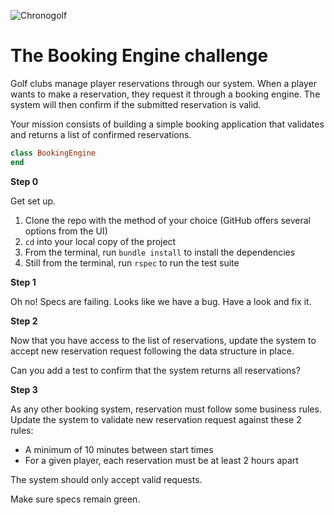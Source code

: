 ![Chronogolf][crest]

# The Booking Engine challenge

Golf clubs manage player reservations through our system. When a player wants to
make a reservation, they request it through a booking engine. The system will
then confirm if the submitted reservation is valid.

Your mission consists of building a simple booking application that validates
and returns a list of confirmed reservations.

```ruby
class BookingEngine
end
```

**Step 0**

Get set up.

1. Clone the repo with the method of your choice (GitHub offers several options from the UI)
2. `cd` into your local copy of the project
3. From the terminal, run `bundle install` to install the dependencies
4. Still from the terminal, run `rspec` to run the test suite

**Step 1**

Oh no! Specs are failing. Looks like we have a bug.
Have a look and fix it.

**Step 2**

Now that you have access to the list of reservations, update the system to accept
new reservation request following the data structure in place.

Can you add a test to confirm that the system returns all reservations?

**Step 3**

As any other booking system, reservation must follow some business rules.
Update the system to validate new reservation request against these 2 rules:

- A minimum of 10 minutes between start times
- For a given player, each reservation must be at least 2 hours apart

The system should only accept valid requests.

Make sure specs remain green.

[crest]: https://cdn2.chronogolf.com/assets/logos/Github%20-%20Header.png
